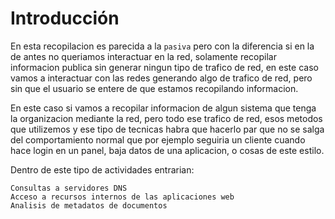 # Introducción

En esta recopilacion es parecida a la `pasiva` pero con la diferencia si en la de antes no queriamos interactuar en la red, solamente recopilar informacion publica sin generar ningun tipo de trafico de red, en este caso vamos a interactuar con las redes generando algo de trafico de red, pero sin que el usuario se entere de que estamos recopilando informacion.

En este caso si vamos a recopilar informacion de algun sistema que tenga la organizacion mediante la red, pero todo ese trafico de red, esos metodos que utilizemos y ese tipo de tecnicas habra que hacerlo par que no se salga del comportamiento normal que por ejemplo seguiria un cliente cuando hace login en un panel, baja datos de una aplicacion, o cosas de este estilo.

Dentro de este tipo de actividades entrarian:

```
Consultas a servidores DNS
Acceso a recursos internos de las aplicaciones web
Analisis de metadatos de documentos
```
